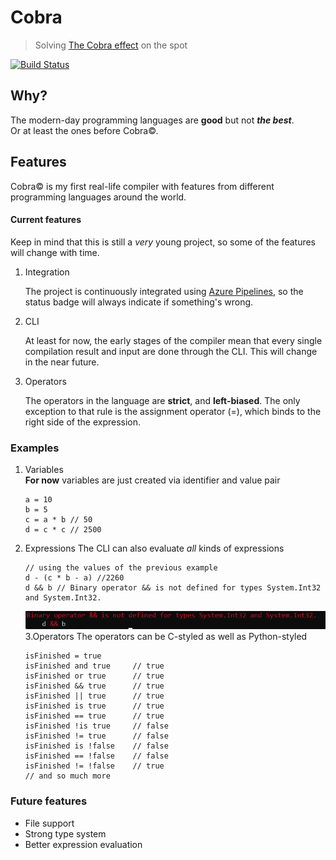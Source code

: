﻿# Cobra

> Solving [The Cobra effect](https://en.wikipedia.org/wiki/Cobra_effect) on the spot

[![Build Status](https://petarangelov15-gmail.visualstudio.com/Cobra/_apis/build/status/Shannarra.Cobra?branchName=master)](https://petarangelov15-gmail.visualstudio.com/Cobra/_build/latest?definitionId=1&branchName=master)

## Why?
The modern-day programming languages are __good__ but not __*the best*__.  
Or at least the ones before Cobra&copy;.

## Features
Cobra&copy; is my first real-life compiler with features from different programming languages around the world.

#### Current features
Keep in mind that this is still a _very_ young project, so some of the features will change with time.
<ol style="list-sty">
    <li>
        Integration  
        <p>The project is continuously integrated using <a href="">Azure Pipelines</a>, so the status badge will always indicate if something's wrong.</p>
    </li>
    <li>
        CLI
        <p>At least for now, the early stages of the compiler mean that every single compilation result and input are done through the CLI. This will change in the near future.</p>
    </li>
    <li>
        Operators
        <p>The operators in the language are <strong>strict</strong>, and <strong>left-biased</strong>. The only exception to that rule is the assignment operator (=), which binds to the right side of the expression.</p>
    </li>
</ol>

### Examples
1. Variables  
   __For now__ variables are just created via identifier and value pair
    ```
    a = 10
    b = 5
    c = a * b // 50
    d = c * c // 2500
    ```
2. Expressions
    The CLI can also evaluate _all_ kinds of expressions
    ```
    // using the values of the previous example
    d - (c * b - a) //2260
    d && b // Binary operator && is not defined for types System.Int32 and System.Int32.
    ```
    ![Bin](https://github.com/Shannarra/Cobra/blob/master/docs/bin_operator_error.png?raw=true)  
3.Operators
    The operators can be C-styled as well as Python-styled 
    ``` 
    isFinished = true
    isFinished and true     // true
    isFinished or true      // true
    isFinished && true      // true
    isFinished || true      // true
    isFinished is true      // true
    isFinished == true      // true
    isFinished !is true     // false
    isFinished != true      // false
    isFinished is !false    // false
    isFinished == !false    // false
    isFinished != !false    // true
    // and so much more
    ```

### Future features
- File support
- Strong type system
- Better expression evaluation